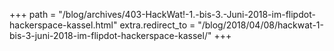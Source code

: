 +++
path = "/blog/archives/403-HackWat!-1.-bis-3.-Juni-2018-im-flipdot-hackerspace-kassel.html"
extra.redirect_to = "/blog/2018/04/08/hackwat-1-bis-3-juni-2018-im-flipdot-hackerspace-kassel/"
+++
